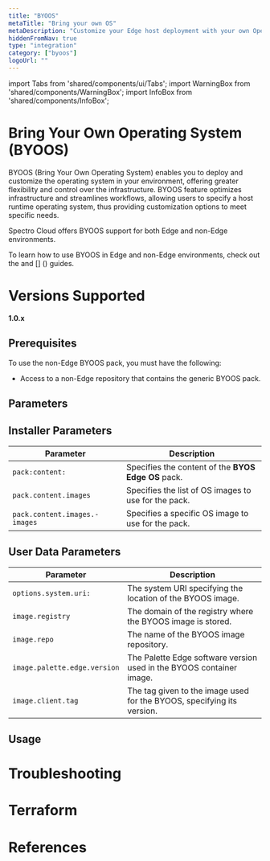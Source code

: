 ```yaml
---
title: "BYOOS"
metaTitle: "Bring your own OS"
metaDescription: "Customize your Edge host deployment with your own Operating System."
hiddenFromNav: true
type: "integration"
category: ["byoos"]
logoUrl: ""
---
```


import Tabs from 'shared/components/ui/Tabs';
import WarningBox from 'shared/components/WarningBox';
import InfoBox from 'shared/components/InfoBox';

# Bring Your Own Operating System (BYOOS) 

BYOOS (Bring Your Own Operating System) enables you to deploy and customize the operating system in your environment, offering greater flexibility and control over the infrastructure. BYOOS feature optimizes infrastructure and streamlines workflows, allowing users to specify a host runtime operating system, thus providing customization options to meet specific needs.

Spectro Cloud offers BYOOS support for both Edge and non-Edge environments.

To learn how to use BYOOS in Edge and non-Edge environments, check out the []() and [] () guides.

# Versions Supported

**1.0.x**

## Prerequisites 

To use the non-Edge BYOOS pack, you must have the following:
<br />

- Access to a non-Edge repository that contains the generic BYOOS pack.

## Parameters

## Installer Parameters

| Parameter            | Description                                            |
|----------------------|--------------------------------------------------------|
| `pack:content:` | Specifies the content of the **BYOS Edge OS** pack. |
| `pack.content.images` | Specifies the list of OS images to use for the pack. |
| `pack.content.images.-  images` | Specifies a specific OS image to use for the pack. |


## User Data Parameters

| Parameter            | Description                                            |
|----------------------|--------------------------------------------------------|
| `options.system.uri:` | The system URI specifying the location of the BYOOS image. |
| `image.registry` | The domain of the registry where the BYOOS image is stored. |
| `image.repo` | The name of the BYOOS image repository. |
| `image.palette.edge.version` | The Palette Edge software version used in the BYOOS container image. |
| `image.client.tag` |  The tag given to the image used for the BYOOS, specifying its version. |

## Usage

# Troubleshooting

# Terraform

# References